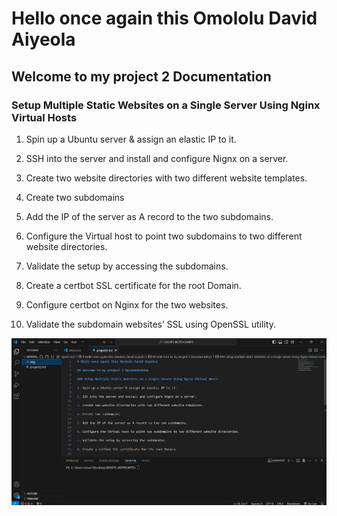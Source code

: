 # Hello once again this Omololu David Aiyeola

## Welcome to my project 2 Documentation

### Setup Multiple Static Websites on a Single Server Using Nginx Virtual Hosts

1. Spin up a Ubuntu server & assign an elastic IP to it.

2. SSH into the server and install and configure Nignx on a server.

3. Create two website directories with two different website templates.

4. Create two subdomains

5. Add the IP of the server as A record to the two subdomains.

6. Configure the Virtual host to point two subdomains to two different website directories.

7. Validate the setup by accessing the subdomains.

8. Create a certbot SSL certificate for the root Domain.

9. Configure certbot on Nginx for the two websites.

10. Validate the subdomain websites’ SSL using OpenSSL utility.

![1](img/1.JPG)
